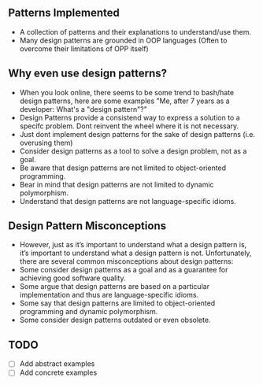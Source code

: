 ## Patterns Implemented
- A collection of patterns and their explanations to understand/use them.
- Many design patterns are grounded in OOP languages (Often to overcome their limitations of OPP itself)

## Why even use design patterns?
- When you look online, there seems to be some trend to bash/hate design patterns, here are some examples "Me, after 7 years as a developer: What's a "design pattern"?"
- Design Patterns provide a consistend way to express a solution to a specifc problem. Dont reinvent the wheel where it is not necessary.
- Just dont implement design patterns for the sake of design patterns (i.e. overusing them)
- Consider design patterns as a tool to solve a design problem, not as a goal. 
- Be aware that design patterns are not limited to object-oriented programming. 
- Bear in mind that design patterns are not limited to dynamic polymorphism. 
- Understand that design patterns are not language-specific idioms.

## Design Pattern Misconceptions
- However, just as it’s important to understand what a design pattern is, it’s important to understand what a design pattern is not. Unfortunately, there are several common misconceptions about design patterns:
- Some consider design patterns as a goal and as a guarantee for achieving good software quality. 
- Some argue that design patterns are based on a particular implementation and thus are language-specific idioms. 
- Some say that design patterns are limited to object-oriented programming and dynamic polymorphism. 
- Some consider design patterns outdated or even obsolete.

## TODO
- [ ] Add abstract examples
- [ ] Add concrete examples
